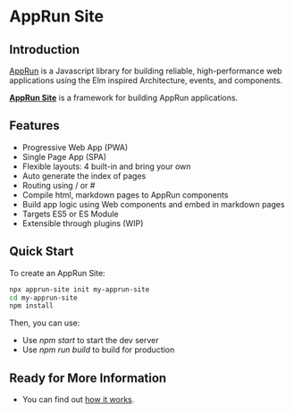# AppRun Site

## Introduction

[AppRun](https://apprun.js.org) is a Javascript library for building reliable, high-performance web applications using the Elm inspired Architecture, events, and components.

**[AppRun Site](https://yysun.github.io/apprun-site)** is a framework for building AppRun applications.

## Features

* Progressive Web App (PWA)
* Single Page App (SPA)
* Flexible layouts: 4 built-in and bring your own
* Auto generate the index of pages
* Routing using / or #
* Compile html, markdown pages to AppRun components
* Build app logic using Web components and embed in markdown pages
* Targets ES5 or ES Module
* Extensible through plugins (WIP)

## Quick Start

To create an AppRun Site:

```sh
npx apprun-site init my-apprun-site
cd my-apprun-site
npm install
```

Then, you can use:

* Use _npm start_ to start the dev server
* Use _npm run build_ to build for production


## Ready for More Information

* You can find out [how it works](#how-it-works).


